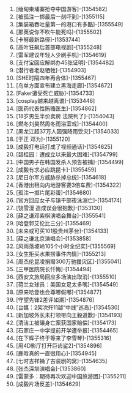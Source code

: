 
1. [缅甸柬埔寨抢夺中国游客]-[1354582]
1. [被孤注一掷最后一刻吓到]-[1355115]
1. [集装箱吞吐量第一的港口有多酷]-[1355549]
1. [那英说你不吹牛能死吗]-[1355502]
1. [卡努最新路径]-[1353744]
1. [高叶狂飙后首部电视剧]-[1355248]
1. [雷军建议年轻人少刷手机]-[1354619]
1. [支付宝回应解绑办45张证明]-[1354482]
1. [潜行者老赵牺牲]-[1354903]
1. [SHE时隔四年再合体]-[1355467]
1. [乌单方面宣布建立黑海走廊]-[1354672]
1. [Faker遭受死亡威胁]-[1354733]
1. [cosplay越来越离谱]-[1353446]
1. [医药代表性贿赂医生]-[1354862]
1. [18岁男生半价卖房 法院判了]-[1354043]
1. [燃冬刘昊然周冬雨浴室戏]-[1354400]
1. [黑龙江超37万人因强降雨受灾]-[1354033]
1. [于正 邓为]-[1355120]
1. [成毅打电话打成了视频通话]-[1354625]
1. [碧桂园：遭成立以来最大困难]-[1354799]
1. [中国男子在韩国发杀人预告被捕]-[1354499]
1. [成毅有求必应跳昆卡]-[1355459]
1. [尼日尔军方威胁杀掉总统]-[1354618]
1. [香港出租向内地游客要3倍车费]-[1354322]
1. [孤注一掷片尾彩蛋]-[1354680]
1. [官方回应女子与镇干部夜泳溺亡]-[1354174]
1. [饶雪漫 造成误会很抱歉]-[1353130]
1. [薛之谦邓紫棋演唱会舞台]-[1355541]
1. [哈登郭艾伦比三分]-[1355469]
1. [未来或可买101股贵州茅台]-[1354133]
1. [薛之谦北京演唱会]-[1353858]
1. [风雨落坡岭105个小时全纪实]-[1355569]
1. [女生拒买水果捞事件内情]-[1355213]
1. [周杰伦昆凌捐赠300万驰援灾区]-[1355041]
1. [三甲医院院长忏悔]-[1354494]
1. [西安文旅局回应多场演出取消]-[1355510]
1. [荷兰女球员：美国女足太多嘴]-[1354549]
1. [原来哈登也会尊嘟假嘟]-[1354877]
1. [守望先锋2差评如潮]-[1354876]
1. [台媒：2架次歼11越“中线”巡岛]-[1354530]
1. [新加坡外长未打领带向王毅道歉]-[1354193]
1. [清洁工被碾身亡案获国家赔偿]-[1354173]
1. [石家庄一中学提前开学遭举报]-[1354465]
1. [在下辉子终于等来了李雪琴]-[1355316]
1. [用4D影厅打开巨齿鲨2]-[1354896]
1. [鹿晗真的一直很用心]-[1354945]
1. [七时吉祥捅了古装剧的窝]-[1354635]
1. [张杰深圳演唱会]-[1353860]
1. [雷蒙多：期待再次欢迎中国旅游团]-[1355211]
1. [成毅片场反差]-[1354629]